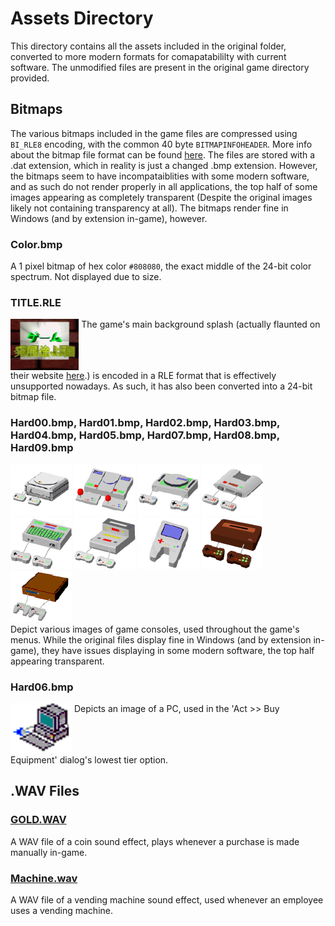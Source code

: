 # Assets Directory
This directory contains all the assets included in the original folder, converted to more modern formats for comapatabililty with current software. The unmodified files are present in the original game directory provided.

## Bitmaps
The various bitmaps included in the game files are compressed using `BI_RLE8` encoding, with the common 40 byte `BITMAPINFOHEADER`. More info about the bitmap file format can be found <a href="https://en.wikipedia.org/wiki/BMP_file_format">here</a>. The files are stored with a .dat extension, which in reality is just a changed .bmp extension. However, the bitmaps seem to have incompataiblities with some modern software, and as such do not render properly in all applications, the top half of some images appearing as completely transparent (Despite the original images likely not containing transparency at all). The bitmaps render fine in Windows (and by extension in-game), however.

### Color.bmp
A 1 pixel bitmap of hex color `#808080`, the exact middle of the 24-bit color spectrum. Not displayed due to size.

### TITLE.RLE
<img src="TITLE.bmp" align="top" height="82px">
The game's main background splash (actually flaunted on their website <a href="https://kairosoft.net/game/pc/gamedev.html#:~:text=20%E4%B8%96%E7%B4%80%E3%81%AE%E6%9C%80%E5%85%88%E7%AB%AF3DCG%E6%8A%80%E8%A1%93%E3%82%92%E4%BD%BF%E3%81%A3%E3%81%9F%E3%82%BF%E3%82%A4%E3%83%88%E3%83%AB%E7%94%BB%E9%9D%A2%E3%82%82%E5%BF%85%E8%A6%8B%E3%81%A7%E3%81%99%E3%80%82">here</a>.) is encoded in a RLE format that is effectively unsupported nowadays. As such, it has also been converted into a 24-bit bitmap file.


### Hard00.bmp, Hard01.bmp, Hard02.bmp, Hard03.bmp, Hard04.bmp, Hard05.bmp, Hard07.bmp, Hard08.bmp, Hard09.bmp 
<img src="Hard00.bmp"> <img src="Hard01.bmp"> <img src="Hard02.bmp"> <img src="Hard03.bmp"> <img src="Hard04.bmp"> <img src="Hard05.bmp"> <img src="Hard07.bmp"> <img src="Hard08.bmp"> <img src="Hard09.bmp">
<br>Depict various images of game consoles, used throughout the game's menus. While the original files display fine in Windows (and by extension in-game), they have issues displaying in some modern software, the top half appearing transparent.

### Hard06.bmp
<img src="Hard06.bmp" align="top">
Depicts an image of a PC, used in the 'Act >> Buy Equipment' dialog's lowest tier option.

## .WAV Files

### <a href="GOLD.WAV">GOLD.WAV</a>
A WAV file of a coin sound effect, plays whenever a purchase is made manually in-game.

### <a href="Machine.wav">Machine.wav</a>
A WAV file of a vending machine sound effect, used whenever an employee uses a vending machine.